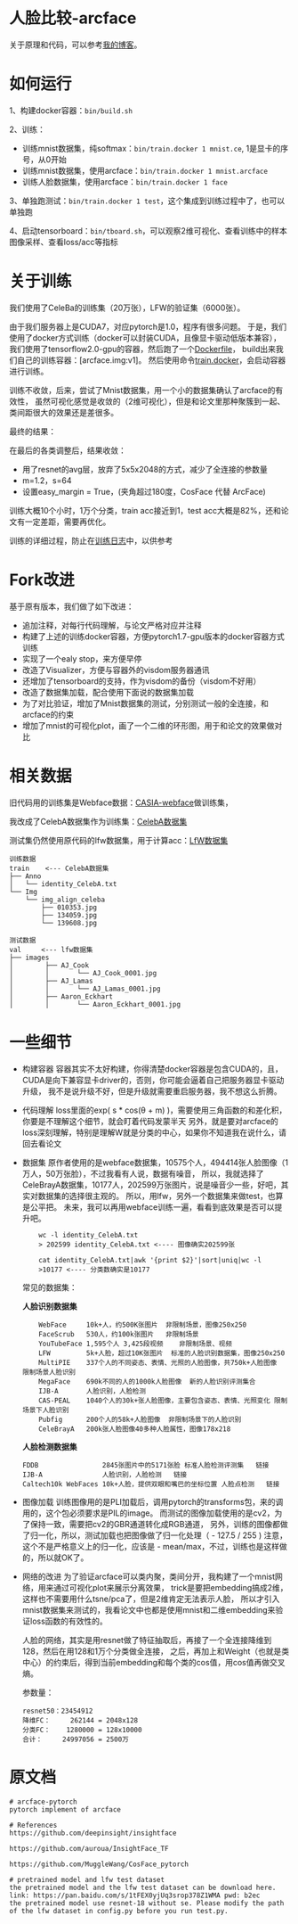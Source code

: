 # 人脸比较-arcface

关于原理和代码，可以参考[我的博客](http://www.piginzoo.com/machine-learning/2021/09/15/face-recognition#arcface)。

# 如何运行

1、构建docker容器：`bin/build.sh`

2、训练：
   - 训练mnist数据集，纯softmax：`bin/train.docker 1 mnist.ce`, 1是显卡的序号，从0开始
   - 训练mnist数据集，使用arcface：`bin/train.docker 1 mnist.arcface`
   - 训练人脸数据集，使用arcface：`bin/train.docker 1 face`

3、单独跑测试：`bin/train.docker 1 test`，这个集成到训练过程中了，也可以单独跑

4、启动tensorboard：`bin/tboard.sh`，可以观察2维可视化、查看训练中的样本图像采样、查看loss/acc等指标

# 关于训练

我们使用了CeleBa的训练集（20万张），LFW的验证集（6000张）。

由于我们服务器上是CUDA7，对应pytorch是1.0，程序有很多问题。
于是，我们使用了docker方式训练（docker可以封装CUDA，且像显卡驱动低版本兼容），
我们使用了tensorflow2.0-gpu的容器，然后跑了一个[Dockerfile](deploy/Dockerfile)，
build出来我们自己的训练容器：[arcface.img:v1]。
然后使用命令[train.docker](bin/train.docker)，会启动容器进行训练。

训练不收敛，后来，尝试了Mnist数据集，用一个小的数据集确认了arcface的有效性，
虽然可视化感觉是收敛的（2维可视化），但是和论文里那种聚簇到一起、类间距很大的效果还是差很多。

最终的结果：

在最后的各类调整后，结果收敛：
- 用了resnet的avg层，放弃了5x5x2048的方式，减少了全连接的参数量
- m=1.2，s=64
- 设置easy_margin = True，(夹角超过180度，CosFace 代替 ArcFace)

训练大概10个小时，1万个分类，train acc接近到1，test acc大概是82%，还和论文有一定差距，需要再优化。

训练的详细过程，防止在[训练日志](doc/developing%20logs.docx)中，以供参考

# Fork改进
基于原有版本，我们做了如下改进：
- 追加注释，对每行代码理解，与论文严格对应并注释
- 构建了上述的训练docker容器，方便pytorch1.7-gpu版本的docker容器方式训练
- 实现了一个ealy stop，来方便早停
- 改造了Visualizer，方便与容器外的visdom服务器通讯
- 还增加了tensorboard的支持，作为visdom的备份（visdom不好用）
- 改造了数据集加载，配合使用下面说的数据集加载
- 为了对比验证，增加了Mnist数据集的测试，分别测试一般的全连接，和arcface的约束
- 增加了mnist的可视化plot，画了一个二维的环形图，用于和论文的效果做对比

# 相关数据

旧代码用的训练集是Webface数据：[CASIA-webface](https://paperswithcode.com/dataset/casia-webface)做训练集，

我改成了CelebA数据集作为训练集：[CelebA数据集](https://mmlab.ie.cuhk.edu.hk/projects/CelebA.html)

测试集仍然使用原代码的lfw数据集，用于计算acc：[LfW数据集](http://home.ustc.edu.cn/~yqli1995/2019/09/28/lfw/)

```
训练数据
train    <--- CelebA数据集
├── Anno
│   └── identity_CelebA.txt
└── Img
    └── img_align_celeba
        ├── 010353.jpg
        ├── 134059.jpg
        └── 139608.jpg

测试数据
val     <--- lfw数据集
├── images
│        ├── AJ_Cook
│        │       └── AJ_Cook_0001.jpg
│        ├── AJ_Lamas
│        │       └── AJ_Lamas_0001.jpg
│        ├── Aaron_Eckhart
│        │       └── Aaron_Eckhart_0001.jpg
```

# 一些细节

- 构建容器
    容器其实不太好构建，你得清楚docker容器是包含CUDA的，且，CUDA是向下兼容显卡driver的，否则，你可能会逼着自己把服务器显卡驱动升级，
    我不是说升级不好，但是升级就需要重启服务器，我不想这么折腾。
    
- 代码理解
    loss里面的exp( s * cos(θ + m) )，需要使用三角函数的和差化积，你要是不理解这个细节，就会盯着代码发蒙半天
    另外，就是要对arcface的loss深刻理解，特别是理解W就是分类的中心，如果你不知道我在说什么，请回去看论文
    
- 数据集
    原作者使用的是webface数据集，10575个人，494414张人脸图像（1万人，50万张脸），不过我看有人说，数据有噪音，
    所以，我就选择了CeleBrayA数据集，10177人，202599万张图片，说是噪音少一些，好吧，其实对数据集的选择很主观的。
    所以，用lfw，另外一个数据集来做test，也算是公平把。
    未来，我可以再用webface训练一遍，看看到底效果是否可以提升吧。
    ```
        wc -l identity_CelebA.txt
        > 202599 identity_CelebA.txt <---- 图像确实202599张
        
        cat identity_CelebA.txt|awk '{print $2}'|sort|uniq|wc -l
        >10177 <---- 分类数确实是10177
    ```
    
    常见的数据集：
    
    **人脸识别数据集**
    
    ```
        WebFace	    10k+人，约500K张图片	非限制场景，图像250x250
        FaceScrub	530人，约100k张图片	非限制场景
        YouTubeFace	1,595个人 3,425段视频	非限制场景、视频
        LFW	        5k+人脸，超过10K张图片	标准的人脸识别数据集，图像250x250
        MultiPIE	337个人的不同姿态、表情、光照的人脸图像，共750k+人脸图像	限制场景人脸识别	
        MegaFace	690k不同的人的1000k人脸图像	新的人脸识别评测集合
        IJB-A	 	人脸识别，人脸检测
        CAS-PEAL	1040个人的30k+张人脸图像，主要包含姿态、表情、光照变化	限制场景下人脸识别
        Pubfig	    200个人的58k+人脸图像	非限制场景下的人脸识别
        CeleBrayA	200k张人脸图像40多种人脸属性，图像178x218
    ```

    **人脸检测数据集**
    ```
    FDDB	            2845张图片中的5171张脸	标准人脸检测评测集	链接
    IJB-A	 	        人脸识别，人脸检测	链接
    Caltech10k WebFaces	10k+人脸，提供双眼和嘴巴的坐标位置	人脸点检测	链接
    ```
- 图像加载
    训练图像用的是PLI加载后，调用pytorch的transforms包，来的调用的，这个包必须要求是PIL的image。
    而测试的图像加载使用的是cv2，为了保持一致，需要把cv2的GBR通道转化成RGB通道，
    另外，训练的图像都做了归一化，所以，测试加载也把图像做了归一化处理（ - 127.5 / 255 )
    注意，这个不是严格意义上的归一化，应该是 - mean/max，不过，训练也是这样做的，所以就OK了。

- 网络的改进
    为了验证arcface可以类内聚，类间分开，我构建了一个mnist网络，用来通过可视化plot来展示分离效果，
    trick是要把embedding搞成2维，这样也不需要用什么tsne/pca了，但是2维肯定无法表示人脸，
    所以才引入mnist数据集来测试的，我看论文中也都是使用mnist和二维embedding来验证loss函数的有效性的。
    
    人脸的网络，其实是用resnet做了特征抽取后，再接了一个全连接降维到128，然后在用128和1万个分类做全连接，
    之后，再加上和Weight（也就是类中心）的约束后，得到当前embedding和每个类的cos值，用cos值再做交叉熵。
    
    参数量：
    ```
    resnet50：23454912
    降维FC：     262144 = 2048x128
    分类FC：    1280000 = 128x10000
    合计：     24997056 = 2500万
    ```


# 原文档
```
# arcface-pytorch
pytorch implement of arcface 

# References
https://github.com/deepinsight/insightface

https://github.com/auroua/InsightFace_TF

https://github.com/MuggleWang/CosFace_pytorch

# pretrained model and lfw test dataset
the pretrained model and the lfw test dataset can be download here. link: https://pan.baidu.com/s/1tFEX0yjUq3srop378Z1WMA pwd: b2ec
the pretrained model use resnet-18 without se. Please modify the path of the lfw dataset in config.py before you run test.py.
```